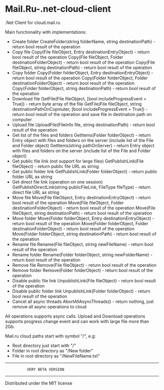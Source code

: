 # Mail.Ru-.net-cloud-client
.Net Client for cloud.mail.ru

Main functionality with implementations:
- Create folder
  CreateFolder(string folderName, string destinationPath) - return bool result of the operation
- Copy file
  Copy(File fileObject, Entry destinationEntryObject)  - return bool result of the operation
  Copy(File fileObject, Folder destinationFolderObject) - return bool result of the operation
  Copy(File fileObject, string destinationPath) - return bool result of the operation
- Copy folder
  Copy(Folder folderObject, Entry destinationEntryObject) - return bool result of the operation
  Copy(Folder folderObject, Folder destinationFolderObject) - return bool result of the operation
  Copy(Folder folderObject, string destinationPath) - return bool result of the operation
- Download file
  GetFile(File fileObject, [bool includeProgressEvent = True]) - return byte array of the file
  GetFile(File fileObject, string destinationPathOnCopmuter, [bool includeProgressEvent = True]) - return bool result of the operation and save file in destination path on computer
- Upload file
  UploadFile(FileInfo file, string destinationPath) - return bool result of the operation
- Get list of the files and folders
  GetItems(Folder folderObject) - return Entry object with files and folders on the server (include list of the File and Folder object)
  GetItems(string pathOnServer) - return Entry object with files and folders on the server (include list of the File and Folder object)
- Get public file link (not support for large files)
  GetPublishLink(File fileObject) - return public file URL as string
- Get public folder link
  GetPublishLink(Folder folderObject) - return public folder URL as string
- Get direct file link (operation on one session)
  GetPublishDirectLink(string publicFileLink, FileType fileType) - return direct file URL as string
- Move file
  Move(File fileObject, Entry destinationEntryObject)  - return bool result of the operation
  Move(File fileObject, Folder destinationFolderObject) - return bool result of the operation
  Move(File fileObject, string destinationPath) - return bool result of the operation
- Move folder
  Move(Folder folderObject, Entry destinationEntryObject) - return bool result of the operation
  Move(Folder folderObject, Folder destinationFolderObject) - return bool result of the operation
  Move(Folder folderObject, string destinationPath) - return bool result of the operation
- Rename file
  Rename(File fileObject, string newFileName) - return bool result of the operation
- Rename folder
  Rename(Folder folderObject, string newFolderName) - return bool result of the operation
- Remove file
  Remove(File fileObject) - return bool result of the operation
- Remove folder
  Remove(Folder folderObject) - return bool result of the operation
- Disable public file link
  UnpublishLink(File fileObject) - return bool result of the operation
- Disable public folder link
  UnpublishLink(Folder folderObject) - return bool result of the operation
- Cancel all async threads
  AbortAllAsyncThreads() - return nothing, just remove all async operations to cloud

All operations supports async calls.
Upload and Download operations supports progress change event and can work with large file more than 2Gb.

Mail.ru cloud paths start with symbol "/", e.g:
- Root directory just start with "/"
- Folder in root directory as "/New folder"
- File in root directory as "/NewFileName.txt"

--------------------------------------------------
              VERY BETA VERSION
--------------------------------------------------

Distributed under the MIT license
